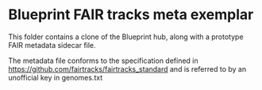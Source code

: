 # Blueprint FAIR tracks meta exemplar

This folder contains a clone of the Blueprint hub, along with a prototype FAIR metadata sidecar file.

The metadata file conforms to the specification defined in https://github.com/fairtracks/fairtracks_standard and is referred to by an unofficial key in genomes.txt